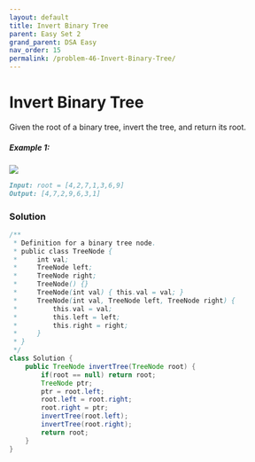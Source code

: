 ```yaml
---
layout: default
title: Invert Binary Tree
parent: Easy Set 2
grand_parent: DSA Easy
nav_order: 15
permalink: /problem-46-Invert-Binary-Tree/
---
```

# Invert Binary Tree
Given the root of a binary tree, invert the tree, and return its root.

##### Example 1:
![](../../assets/images/ds/invert1-tree.jpeg)
```markdown
Input: root = [4,2,7,1,3,6,9]
Output: [4,7,2,9,6,3,1]
```
### Solution
```java
/**
 * Definition for a binary tree node.
 * public class TreeNode {
 *     int val;
 *     TreeNode left;
 *     TreeNode right;
 *     TreeNode() {}
 *     TreeNode(int val) { this.val = val; }
 *     TreeNode(int val, TreeNode left, TreeNode right) {
 *         this.val = val;
 *         this.left = left;
 *         this.right = right;
 *     }
 * }
 */
class Solution {
    public TreeNode invertTree(TreeNode root) {
        if(root == null) return root;
        TreeNode ptr;
        ptr = root.left;
        root.left = root.right;
        root.right = ptr;
        invertTree(root.left);
        invertTree(root.right);
        return root;
    }
}
```

